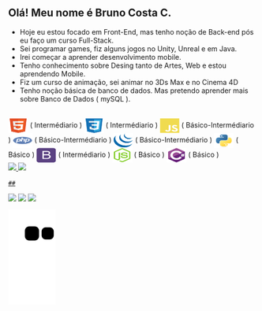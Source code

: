 ## Olá! Meu nome é Bruno Costa C.

- Hoje eu estou focado em Front-End, mas tenho noção de Back-end pós eu faço um curso Full-Stack.
- Sei programar games, fiz alguns jogos no Unity, Unreal e em Java.
- Irei começar a aprender desenvolvimento mobile.
- Tenho conhecimento sobre Desing tanto de Artes, Web e estou aprendendo Mobile.
- Fiz um curso de animação, sei animar no 3Ds Max e no Cinema 4D
- Tenho noção básica de banco de dados. Mas pretendo aprender mais sobre Banco de Dados ( mySQL ).
 
 <div style="display: inline-block"><br>
  <img align="center" alt="HTML5" height="30" width="40" src="https://github.com/devicons/devicon/blob/master/icons/html5/html5-original.svg"> ( Intermédiario )
  <img align="center" alt="CSS3" height="30" width="40" src="https://github.com/devicons/devicon/blob/master/icons/css3/css3-original.svg"> ( Intermédiario )
  <img align="center" alt="Js" height="30" width="40" src="https://github.com/devicons/devicon/blob/master/icons/javascript/javascript-plain.svg"> ( Básico-Intermédiario )
  <img align="center" alt="PHP" height="30" width="40" src="https://github.com/devicons/devicon/blob/master/icons/php/php-plain.svg"> ( Básico-Intermédiario )
  <img align="center" alt="Jquery" height="30" width="40" src="https://github.com/devicons/devicon/blob/master/icons/jquery/jquery-original.svg"> ( Básico-Intermédiario )
  <img align="center" alt="Python" height="30" width="40" src="https://github.com/devicons/devicon/blob/master/icons/python/python-original.svg">  ( Básico )
  <img align="center" alt="Bootstrap" height="30" width="40" src="https://github.com/devicons/devicon/blob/master/icons/bootstrap/bootstrap-plain.svg"> ( Intermédiario )
  <img align="center" alt="Nodejs" height="30" width="40" src="https://github.com/devicons/devicon/blob/master/icons/nodejs/nodejs-original.svg"> ( Básico )
  <img align="center" alt="Csharp" height="30" width="40" src="https://github.com/devicons/devicon/blob/master/icons/csharp/csharp-original.svg"> ( Básico ) 
</div>

<br />

 <div>
  <a href="https://github.com/ihyperbr">
  <img height="225em" = src = "https://github-readme-stats.vercel.app/api/top-langs/?username=ihyperbr&theme=dark"/>
  <img height="180em" src="https://github-readme-stats.vercel.app/api?username=ihyperbr&show_icons=true&theme=dark&include_all_commits=true&count_private=true"/>
</div>
 
    ##
 
<div> 
   <a href="https://www.instagram.com/bruno.costa.c/" target="_blank"><img src="https://img.shields.io/badge/-Instagram-%23E4405F?style=for-the-badge&logo=instagram&logoColor=white" target="_blank"></a>
  <a href = "mailto: bruno_costa12@hotmail.com"><img src="https://img.shields.io/badge/Gmail-D14836?style=for-the-badge&logo=gmail&logoColor=white" target="_blank"></a>
  <a href="https://www.linkedin.com/in/bruno-costa-a643621b2/" target="_blank"><img src="https://img.shields.io/badge/-LinkedIn-%230077B5?style=for-the-badge&logo=linkedin&logoColor=white" target="_blank"></a>  
 
  ![Snake animation](https://github.com/ihyperbr/ihyperbr/blob/output/github-contribution-grid-snake.svg) 
 
</div>
